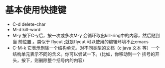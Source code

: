 # 基本使用快捷键 #
* C-d delete-char
* M-d kill-word
* M-y 按下C-y后，按一次或多次M-y 会循环取出kill-ring中的内容，然后贴到当
前位置 。类似于 flycut ;就是flycut 可以使用的编辑环境不止emacs
* C-M-k 它表示删除一个结构单元。对不同类型的文档（c java
文本 等）一个结构单元表示不同的含义。你可以尝试一下。(比如，你移动到一个
括号的开头，按下，则删除整个括号内的内容)
